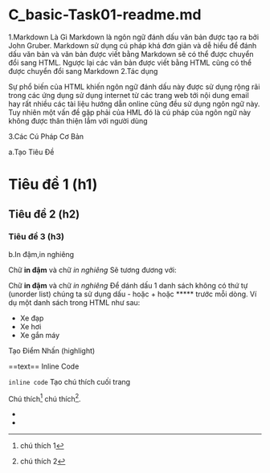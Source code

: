 # C_basic-Task01-readme.md
1.Markdown Là Gì
Markdown là ngôn ngữ đánh dấu văn bản được tạo ra bởi John Gruber. Markdown sử dụng cú pháp khá đơn giản và dễ hiểu để đánh dấu văn bản và văn bản được viết bằng Markdown sẽ có thể được chuyển đổi sang HTML. Ngược lại các văn bản được viết bằng HTML cũng có thể được chuyển đổi sang Markdown
2.Tác dụng

Sự phổ biến của HTML khiến ngôn ngữ đánh dấu này được sử dụng rộng rãi trong các ứng dụng sử dụng internet từ các trang web tới nội dung email hay rất nhiều các tài liệu hướng dẫn online cũng đều sử dụng ngôn ngữ này. Tuy nhiên một vấn đề gặp phải của HML đó là cú pháp của ngôn ngữ này không được thân thiện lắm với người dùng

3.Các Cú Pháp Cơ Bản

a.Tạo Tiêu Đề

# Tiêu đề 1 (h1)
## Tiêu đề 2 (h2)
### Tiêu đề 3 (h3)
b.In đậm,in nghiêng

Chữ <strong>in đậm</strong> và chữ <em>in nghiêng</em>
Sẽ tương đương với:

Chữ **in đậm** và chữ *in nghiêng*
Để dánh dấu 1 danh sách không có thứ tự (unorder list) chúng ta sử dụng dấu - hoặc + hoặc ***** trước mỗi dòng. Ví dụ một danh sách trong HTML như sau:

<ul>
<li>Xe đạp</li>
<li>Xe hơi</li>
<li>Xe gắn máy</li>
</ul>
Tạo Điểm Nhấn (highlight)

==text==
Inline Code

`inline code`
Tạo chú thích cuối trang

Chú thích[^1] chú thích[^2].  

- [^1]: chú thích 1 
- [^2]: chú thích 2
